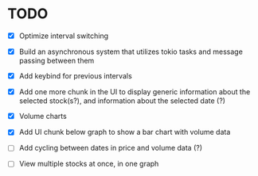 # TODO

- [x] Optimize interval switching
- [x] Build an asynchronous system that utilizes tokio tasks and message passing between them
- [x] Add keybind for previous intervals
- [x] Add one more chunk in the UI to display generic information about the selected stock(s?), and information about the selected date (?)
- [x] Volume charts
- [x] Add UI chunk below graph to show a bar chart with volume data

- [ ] Add cycling between dates in price and volume data (?)
- [ ] View multiple stocks at once, in one graph

